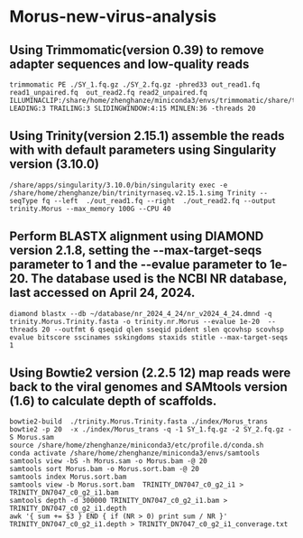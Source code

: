 # Morus-new-virus-analysis
## Using Trimmomatic(version 0.39) to remove adapter sequences and low-quality reads
```
trimmomatic PE ./SY_1.fq.gz ./SY_2.fq.gz -phred33 out_read1.fq read1_unpaired.fq  out_read2.fq read2_unpaired.fq ILLUMINACLIP:/share/home/zhenghanze/miniconda3/envs/trimmomatic/share/trimmomatic/adapters/combined.fasta:2:30:10:8:TRUE LEADING:3 TRAILING:3 SLIDINGWINDOW:4:15 MINLEN:36 -threads 20
```
## Using Trinity(version 2.15.1) assemble the reads with with default parameters using Singularity version (3.10.0)
```
/share/apps/singularity/3.10.0/bin/singularity exec -e /share/home/zhenghanze/bin/trinityrnaseq.v2.15.1.simg Trinity --seqType fq --left  ./out_read1.fq --right  ./out_read2.fq --output trinity.Morus --max_memory 100G --CPU 40
```
## Perform BLASTX alignment using DIAMOND version 2.1.8, setting the --max-target-seqs parameter to 1 and the --evalue parameter to 1e-20. The database used is the NCBI NR database, last accessed on April 24, 2024.
```
diamond blastx --db ~/database/nr_2024_4_24/nr_v2024_4_24.dmnd -q trinity.Morus.Trinity.fasta -o trinity.nr.Morus --evalue 1e-20  --threads 20 --outfmt 6 qseqid qlen sseqid pident slen qcovhsp scovhsp evalue bitscore sscinames sskingdoms staxids stitle --max-target-seqs 1
```
## Using Bowtie2 version (2.2.5 12) map reads were back to the viral genomes  and SAMtools version (1.6) to calculate depth of scaffolds.
```
bowtie2-build  ./trinity.Morus.Trinity.fasta ./index/Morus_trans
bowtie2 -p 20  -x ./index/Morus_trans -q -1 SY_1.fq.gz -2 SY_2.fq.gz -S Morus.sam
source /share/home/zhenghanze/miniconda3/etc/profile.d/conda.sh
conda activate /share/home/zhenghanze/miniconda3/envs/samtools
samtools view -bS -h Morus.sam -o Morus.bam -@ 20
samtools sort Morus.bam -o Morus.sort.bam -@ 20
samtools index Morus.sort.bam
samtools view -b Morus.sort.bam  TRINITY_DN7047_c0_g2_i1 > TRINITY_DN7047_c0_g2_i1.bam
samtools depth -d 300000 TRINITY_DN7047_c0_g2_i1.bam > TRINITY_DN7047_c0_g2_i1.depth
awk '{ sum += $3 } END { if (NR > 0) print sum / NR }' TRINITY_DN7047_c0_g2_i1.depth > TRINITY_DN7047_c0_g2_i1_converage.txt
```
